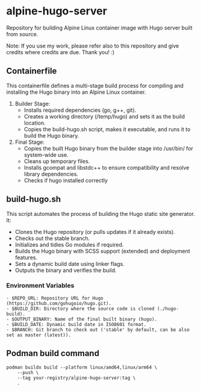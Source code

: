 # alpine-hugo-server
Repository for building Alpine Linux container image with Hugo server built from source.

Note: If you use my work, please refer also to this repository and give credits where credits are due. Thank you! :)

## Containerfile

This containerfile defines a multi-stage build process for compiling and installing the Hugo binary into an Alpine Linux container.
1. Builder Stage:
    - Installs required dependencies (go, g++, git).
    - Creates a working directory (/temp/hugo) and sets it as the build location.
    - Copies the build-hugo.sh script, makes it executable, and runs it to build the Hugo binary.
2. Final Stage:
    - Copies the built Hugo binary from the builder stage into /usr/bin/ for system-wide use.
    - Cleans up temporary files.
    - Installs gcompat and libstdc++ to ensure compatibility and resolve library dependencies.
    - Checks if hugo installed correctly

## build-hugo.sh

This script automates the process of building the Hugo static site generator. It:
- Clones the Hugo repository (or pulls updates if it already exists).
- Checks out the stable branch.
- Initializes and tidies Go modules if required.
- Builds the Hugo binary with SCSS support (extended) and deployment features.
- Sets a dynamic build date using linker flags.
- Outputs the binary and verifies the build.

### Environment Variables
    - $REPO_URL: Repository URL for Hugo (https://github.com/gohugoio/hugo.git).
    - $BUILD_DIR: Directory where the source code is cloned (./hugo-build).
    - $OUTPUT_BINARY: Name of the final built binary (hugo).
    - $BUILD_DATE: Dynamic build date in ISO8601 format.
    - $BRANCH: Git branch to check out ('stable' by default, can be also set as master (latest)).

## Podman build command

```
podman buildx build --platform linux/amd64,linux/arm64 \
    --push \
    --tag your-registry/alpine-hugo-server:tag \
    .
```